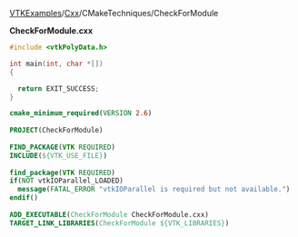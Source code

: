 [VTKExamples](Home)/[Cxx](Cxx)/CMakeTechniques/CheckForModule

**CheckForModule.cxx**
```c++
#include <vtkPolyData.h>

int main(int, char *[])
{

  return EXIT_SUCCESS;
}
```
```cmake
cmake_minimum_required(VERSION 2.6)
 
PROJECT(CheckForModule)
 
FIND_PACKAGE(VTK REQUIRED)
INCLUDE(${VTK_USE_FILE})
 
find_package(VTK REQUIRED)
if(NOT vtkIOParallel_LOADED)
  message(FATAL_ERROR "vtkIOParallel is required but not available.")
endif()
 
ADD_EXECUTABLE(CheckForModule CheckForModule.cxx)
TARGET_LINK_LIBRARIES(CheckForModule ${VTK_LIBRARIES})
```
